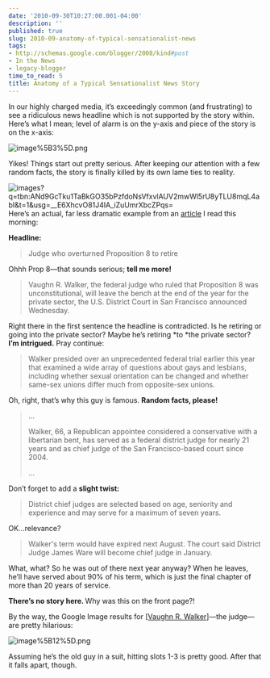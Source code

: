 ```yaml
---
date: '2010-09-30T10:27:00.001-04:00'
description: ''
published: true
slug: 2010-09-anatomy-of-typical-sensationalist-news
tags:
- http://schemas.google.com/blogger/2008/kind#post
- In the News
- legacy-blogger
time_to_read: 5
title: Anatomy of a Typical Sensationalist News Story
---
```



In our highly charged media, it’s exceedingly common (and frustrating) to see a ridiculous news headline which is not supported by the story within. Here’s what I mean; level of alarm is on the y-axis and piece of the story is on the x-axis:

![image%5B3%5D.png](image%5B3%5D.png)

Yikes! Things start out pretty serious. After keeping our attention with a few random facts, the story is finally killed by its own lame ties to reality.

![images?q=tbn:ANd9GcTku1TaBkGO35bPzfdoNsVfxvlAUV2mwWl5rU8yTLU8mqL4abI&amp;t=1&amp;usg=__E6XhcvO81J4IA_iZuUmrXbcZPqs=](images?q=tbn:ANd9GcTku1TaBkGO35bPzfdoNsVfxvlAUV2mwWl5rU8yTLU8mqL4abI&amp;t=1&amp;usg=__E6XhcvO81J4IA_iZuUmrXbcZPqs=)Here’s an actual, far less dramatic example from an [article](http://www.latimes.com/news/nationworld/nation/wire/sns-prop8-judge,0,1452598.story) I read this morning:

<strong>Headline: </strong>
<blockquote> 

Judge who overturned Proposition 8 to retire
</blockquote>

Ohhh Prop 8—that sounds serious; <strong>tell me more!</strong>
<blockquote> 

Vaughn R. Walker, the federal judge who ruled that Proposition 8 was unconstitutional, will leave the bench at the end of the year for the private sector, the U.S. District Court in San Francisco announced Wednesday.
</blockquote>

Right there in the first sentence the headline is contradicted. Is he retiring or going into the private sector? Maybe he’s retiring *to *the private sector? <strong>I’m intrigued.</strong> Pray continue:
<blockquote> 

Walker presided over an unprecedented federal trial earlier this year that examined a wide array of questions about gays and lesbians, including whether sexual orientation can be changed and whether same-sex unions differ much from opposite-sex unions.
</blockquote>

Oh, right, that’s why this guy is famous. <strong>Random facts, please!</strong>
<blockquote> 

…  

Walker, 66, a Republican appointee considered a conservative with a libertarian bent, has served as a federal district judge for nearly 21 years and as chief judge of the San Francisco-based court since 2004.  

…
</blockquote>

Don’t forget to add a <strong>slight twist:</strong>
<blockquote> 

District chief judges are selected based on age, seniority and experience and may serve for a maximum of seven years.
</blockquote>

OK…relevance?
<blockquote> 

Walker's term would have expired next August. The court said District Judge James Ware will become chief judge in January.
</blockquote>

What, what? So he was out of there next year anyway? When he leaves, he’ll have served about 90% of his term, which is just the final chapter of more than 20 years of service. 

<strong>There’s no story here. </strong>Why was this on the front page?!

By the way, the Google Image results for [[Vaughn R. Walker](http://www.google.com/images?q=Vaughn+R.+Walker)]—the judge—are pretty hilarious:

![image%5B12%5D.png](image%5B12%5D.png)  

Assuming he’s the old guy in a suit, hitting slots 1-3 is pretty good. After that it falls apart, though.